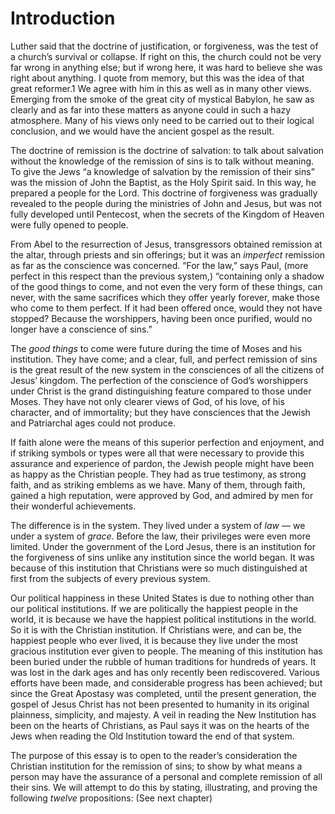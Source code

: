 # Introduction

Luther said that the doctrine of justification, or forgiveness, was the test of a church’s survival or collapse. If right on this, the church could not be very far wrong in anything else; but if wrong here, it was hard to believe she was right about anything. I quote from memory, but this was the idea of that great reformer.1 We agree with him in this as well as in many other views. Emerging from the smoke of the great city of mystical Babylon, he saw as clearly and as far into these matters as anyone could in such a hazy atmosphere. Many of his views only need to be carried out to their logical conclusion, and we would have the ancient gospel as the result.

The doctrine of remission is the doctrine of salvation: to talk about salvation without the knowledge of the remission of sins is to talk without meaning. To give the Jews “a knowledge of salvation by the remission of their sins” was the mission of John the Baptist, as the Holy Spirit said. In this way, he prepared a people for the Lord. This doctrine of forgiveness was gradually revealed to the people during the ministries of John and Jesus, but was not fully developed until Pentecost, when the secrets of the Kingdom of Heaven were fully opened to people.

From Abel to the resurrection of Jesus, transgressors obtained remission at the altar, through priests and sin offerings; but it was an *imperfect* remission as far as the conscience was concerned. “For the law,” says Paul, (more perfect in this respect than the previous system,) “containing only a shadow of the good things to come, and not even the very form of these things, can never, with the same sacrifices which they offer yearly forever, make those who come to them perfect. If it had been offered once, would they not have stopped? Because the worshippers, having been once purified, would no longer have a conscience of sins.”

The *good things* to come were future during the time of Moses and his institution. They have come; and a clear, full, and perfect remission of sins is the great result of the new system in the consciences of all the citizens of Jesus’ kingdom. The perfection of the conscience of God’s worshippers under Christ is the grand distinguishing feature compared to those under Moses. They have not only clearer views of God, of his love, of his character, and of immortality; but they have consciences that the Jewish and Patriarchal ages could not produce.

If faith alone were the means of this superior perfection and enjoyment, and if striking symbols or types were all that were necessary to provide this assurance and experience of pardon, the Jewish people might have been as happy as the Christian people. They had as true testimony, as strong faith, and as striking emblems as we have. Many of them, through faith, gained a high reputation, were approved by God, and admired by men for their wonderful achievements.

The difference is in the system. They lived under a system of *law* — we under a system of *grace*. Before the law, their privileges were even more limited. Under the government of the Lord Jesus, there is an institution for the forgiveness of sins unlike any institution since the world began. It was because of this institution that Christians were so much distinguished at first from the subjects of every previous system.

Our political happiness in these United States is due to nothing other than our political institutions. If we are politically the happiest people in the world, it is because we have the happiest political institutions in the world. So it is with the Christian institution. If Christians were, and can be, the happiest people who ever lived, it is because they live under the most gracious institution ever given to people. The meaning of this institution has been buried under the rubble of human traditions for hundreds of years. It was lost in the dark ages and has only recently been rediscovered. Various efforts have been made, and considerable progress has been achieved; but since the Great Apostasy was completed, until the present generation, the gospel of Jesus Christ has not been presented to humanity in its original plainness, simplicity, and majesty. A veil in reading the New Institution has been on the hearts of Christians, as Paul says it was on the hearts of the Jews when reading the Old Institution toward the end of that system.

The purpose of this essay is to open to the reader’s consideration the Christian institution for the remission of sins; to show by what means a person may have the assurance of a personal and complete remission of all their sins. We will attempt to do this by stating, illustrating, and proving the following *twelve* propositions: (See next chapter)
